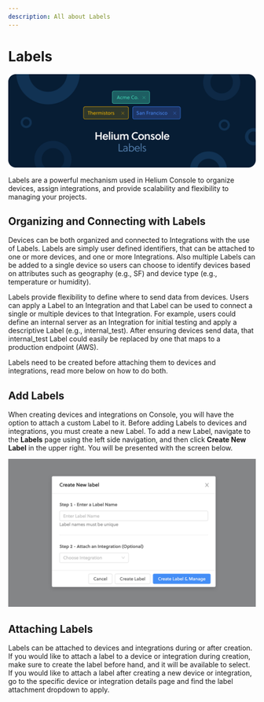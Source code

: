 ```yaml
---
description: All about Labels
---
```


# Labels

![](../.gitbook/assets/labels%20%281%29.jpg)

Labels are a powerful mechanism used in Helium Console to organize devices, assign integrations, and provide scalability and flexibility to managing your projects.

## Organizing and Connecting with Labels

Devices can be both organized and connected to Integrations with the use of Labels. Labels are simply user defined identifiers, that can be attached to one or more devices, and one or more Integrations. Also multiple Labels can be added to a single device so users can choose to identify devices based on attributes such as geography \(e.g., SF\) and device type \(e.g., temperature or humidity\). 

Labels provide flexibility to define where to send data from devices. Users can apply a Label to an Integration and that Label can be used to connect a single or multiple devices to that Integration. For example, users could define an internal server as an Integration for initial testing and apply a descriptive Label \(e.g., internal\_test\). After ensuring devices send data, that internal\_test Label could easily be replaced by one that maps to a production endpoint \(AWS\).

Labels need to be created before attaching them to devices and integrations, read more below on how to do both. 

## Add Labels

When creating devices and integrations on Console, you will have the option to attach a custom Label to it. Before adding Labels to devices and integrations, you must create a new Label. To add a new Label, navigate to the **Labels** page using the left side navigation, and then click **Create New Label** in the upper right. You will be presented with the screen below.

![](../.gitbook/assets/screenshot-2020-03-11-at-09.37.01.png)

## Attaching Labels

Labels can be attached to devices and integrations during or after creation. If you would like to attach a label to a device or integration during creation, make sure to create the label before hand, and it will be available to select. If you would like to attach a label after creating a new device or integration, go to the specific device or integration details page and find the label attachment dropdown to apply.

